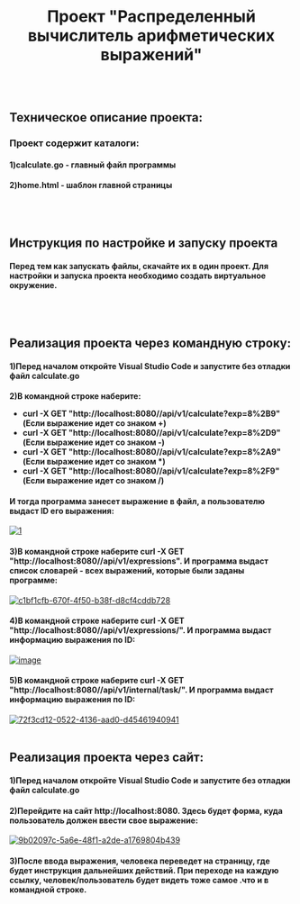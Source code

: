 <h1 align='center'>Проект "Распределенный вычислитель арифметических выражений"</h1>
<br></br>
<h2>Техническое описание проекта:</h2>
<h3>Проект содержит каталоги:</h3>
<h4><b>1)</b>calculate.go - главный файл программы</h4>
<h4><b>2)</b>home.html - шаблон главной страницы</h4>
<br></br>
<h2>Инструкция по настройке и запуску проекта</h2>
<h4>Перед тем как запускать файлы, скачайте их в один проект. Для настройки и запуска проекта необходимо создать виртуальное окружение.</h4>
<br></br>
<h2>Реализация проекта через командную строку:</h2>
<h4><b>1)</b>Перед началом откройте Visual Studio Code и запустите без отладки файл calculate.go</h4>
<h4><b>2)</b>В командной строке наберите: <ul>
  <li>curl -X GET "http://localhost:8080//api/v1/calculate?exp=8%2B9" (Если выражение идет со знаком +)</li>
  <li>curl -X GET "http://localhost:8080//api/v1/calculate?exp=8%2D9" (Если выражение идет со знаком -)</li>
  <li>curl -X GET "http://localhost:8080//api/v1/calculate?exp=8%2A9" (Если выражение идет со знаком *)</li>
  <li>curl -X GET "http://localhost:8080//api/v1/calculate?exp=8%2F9" (Если выражение идет со знаком /)</li>
</ul>
</h4>
<h4>И тогда программа занесет выражение в файл, а пользователю выдаст ID его выражения:</h4>
<a href='https://postimages.org/' target='_blank'><img src='https://i.postimg.cc/tT23h4zn/1.jpg' border='0' alt='1'/></a>
<h4><b>3)</b>В командной строке наберите curl -X GET "http://localhost:8080//api/v1/expressions". И программа выдаст список словарей - всех выражений, которые были заданы программе:</h4>
<a href='https://postimages.org/' target='_blank'><img src='https://i.postimg.cc/9ffZch2W/c1bf1cfb-670f-4f50-b38f-d8cf4cddb728.jpg' border='0' alt='c1bf1cfb-670f-4f50-b38f-d8cf4cddb728'/></a>
<h4><b>4)</b>В командной строке наберите curl -X GET "http://localhost:8080//api/v1/expressions/<ID>". И программа выдаст информацию выражения по ID:</h4>
<a href='https://postimages.org/' target='_blank'><img src='https://i.postimg.cc/cCf8F1Rc/image.png' border='0' alt='image'/></a>
<h4><b>5)</b>В командной строке наберите curl -X GET "http://localhost:8080//api/v1/internal/task/<ID>". И программа выдаст информацию выражения по ID:</h4>
<a href='https://postimages.org/' target='_blank'><img src='https://i.postimg.cc/XYqYJ7rD/72f3cd12-0522-4136-aad0-d45461940941.jpg' border='0' alt='72f3cd12-0522-4136-aad0-d45461940941'/></a>
<br></br>
<h2>Реализация проекта через сайт:</h2>
<h4><b>1)</b>Перед началом откройте Visual Studio Code и запустите без отладки файл calculate.go</h4>
<h4><b>2)</b>Перейдите на сайт http://localhost:8080. Здесь будет форма, куда пользователь должен ввести свое выражение:</h4>
<a href='https://postimages.org/' target='_blank'><img src='https://i.postimg.cc/qvNprbFP/9b02097c-5a6e-48f1-a2de-a1769804b439.jpg' border='0' alt='9b02097c-5a6e-48f1-a2de-a1769804b439'/></a>
<h4><b>3)</b>После ввода выражения, человека переведет на страницу, где будет инструкция дальнейших действий. При переходе на каждую ссылку, человек/пользователь будет видеть тоже самое .что и в командной строке.</h4>
